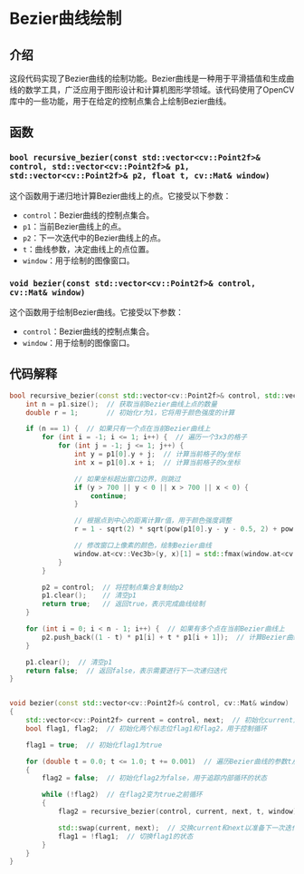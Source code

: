 # Bezier曲线绘制

## 介绍

这段代码实现了Bezier曲线的绘制功能。Bezier曲线是一种用于平滑插值和生成曲线的数学工具，广泛应用于图形设计和计算机图形学领域。该代码使用了OpenCV库中的一些功能，用于在给定的控制点集合上绘制Bezier曲线。

## 函数

### `bool recursive_bezier(const std::vector<cv::Point2f>& control, std::vector<cv::Point2f>& p1, std::vector<cv::Point2f>& p2, float t, cv::Mat& window)`

这个函数用于递归地计算Bezier曲线上的点。它接受以下参数：

- `control`：Bezier曲线的控制点集合。
- `p1`：当前Bezier曲线上的点。
- `p2`：下一次迭代中的Bezier曲线上的点。
- `t`：曲线参数，决定曲线上的点位置。
- `window`：用于绘制的图像窗口。

### `void bezier(const std::vector<cv::Point2f>& control, cv::Mat& window)`

这个函数用于绘制Bezier曲线。它接受以下参数：

- `control`：Bezier曲线的控制点集合。
- `window`：用于绘制的图像窗口。

## 代码解释
```c++
bool recursive_bezier(const std::vector<cv::Point2f>& control, std::vector<cv::Point2f>& p1, std::vector<cv::Point2f>& p2, float t, cv::Mat& window) {
    int n = p1.size();  // 获取当前Bezier曲线上点的数量
    double r = 1;       // 初始化r为1，它将用于颜色强度的计算

    if (n == 1) {  // 如果只有一个点在当前Bezier曲线上
        for (int i = -1; i <= 1; i++) {  // 遍历一个3x3的格子
            for (int j = -1; j <= 1; j++) {
                int y = p1[0].y + j;  // 计算当前格子的y坐标
                int x = p1[0].x + i;  // 计算当前格子的x坐标

                // 如果坐标超出窗口边界，则跳过
                if (y > 700 || y < 0 || x > 700 || x < 0) {
                    continue;
                }

                // 根据点到中心的距离计算r值，用于颜色强度调整
                r = 1 - sqrt(2) * sqrt(pow(p1[0].y - y - 0.5, 2) + pow(p1[0].x - x - 0.5, 2)) / 3;

                // 修改窗口上像素的颜色，绘制Bezier曲线
                window.at<cv::Vec3b>(y, x)[1] = std::fmax(window.at<cv::Vec3b>(y, x)[1], 255 * r);
            }
        }

        p2 = control;  // 将控制点集合复制给p2
        p1.clear();    // 清空p1
        return true;   // 返回true，表示完成曲线绘制
    }

    for (int i = 0; i < n - 1; i++) {  // 如果有多个点在当前Bezier曲线上
        p2.push_back((1 - t) * p1[i] + t * p1[i + 1]);  // 计算Bezier曲线上的点
    }

    p1.clear();  // 清空p1
    return false;  // 返回false，表示需要进行下一次递归迭代
}


void bezier(const std::vector<cv::Point2f>& control, cv::Mat& window)
{
    std::vector<cv::Point2f> current = control, next;  // 初始化current为控制点集合，next为空向量
    bool flag1, flag2;  // 初始化两个标志位flag1和flag2，用于控制循环

    flag1 = true;  // 初始化flag1为true

    for (double t = 0.0; t <= 1.0; t += 0.001)  // 遍历Bezier曲线的参数t从0到1
    {
        flag2 = false;  // 初始化flag2为false，用于追踪内部循环的状态

        while (!flag2)  // 在flag2变为true之前循环
        {
            flag2 = recursive_bezier(control, current, next, t, window);  // 调用递归函数计算Bezier曲线

            std::swap(current, next);  // 交换current和next以准备下一次迭代
            flag1 = !flag1;  // 切换flag1的状态
        }
    }
}

```
